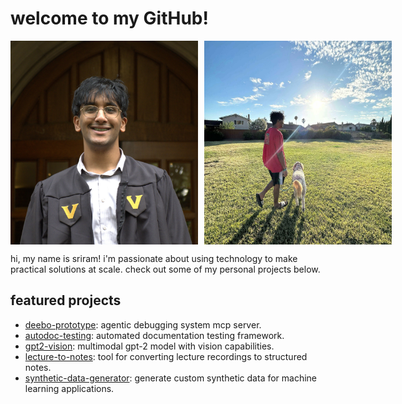 # welcome to my GitHub!

<div style="display: flex; gap: 10px;">
  <img src="profilepicture.jpg" alt="alt text" width="300" />
  <img src="me_and_bo.jpeg" alt="alt text" width="300" />
</div>

hi, my name is sriram! i'm passionate about using technology to make practical solutions at scale. check out some of my personal projects below.

## featured projects
- [deebo-prototype](https://github.com/snagasuri/deebo-prototype): agentic debugging system mcp server.
- [autodoc-testing](https://github.com/snagasuri/autodoc-testing): automated documentation testing framework.
- [gpt2-vision](https://github.com/snagasuri/gpt2-vision): multimodal gpt-2 model with vision capabilities.
- [lecture-to-notes](https://github.com/snagasuri/lecture-to-notes): tool for converting lecture recordings to structured notes.
- [synthetic-data-generator](https://github.com/snagasuri/synthetic-data-generator): generate custom synthetic data for machine learning applications.

